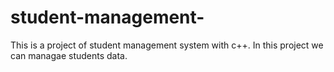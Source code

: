# student-management-
This is a project of student management system with c++.
In this project we can managae students data.
